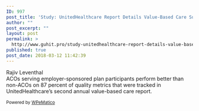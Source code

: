```yaml
---
ID: 997
post_title: 'Study: UnitedHealthcare Report Details Value-Based Care Successes'
author: ""
post_excerpt: ""
layout: post
permalink: >
  http://www.guhit.pro/study-unitedhealthcare-report-details-value-based-care-successes/
published: true
post_date: 2018-03-12 11:42:39
---
```

<div><div><div>Rajiv Leventhal</div></div></div><div><div><div>ACOs serving employer-sponsored plan participants perform better than non-ACOs on 87 percent of quality metrics that were tracked in UnitedHealthcare’s second annual value-based care report.</div></div></div><img src="http://feeds.feedburner.com/~r/healthcare-informatics/~4/YOrmTopWIXg" height="1" width="1" alt=""><p class="wpematico_credit"><small>Powered by <a href="http://www.wpematico.com" target="_blank">WPeMatico</a></small></p>